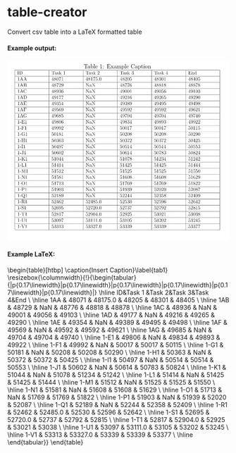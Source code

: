 # table-creator
Convert csv table into a LaTeX formatted table

#### Example output:
![Example](https://github.com/kimberashman/table-creator/blob/main/example.png)

#### Example LaTeX:
\begin{table}[htbp]
\caption{Insert Caption}\label{tab1}
\resizebox{\columnwidth}{!}{\begin{tabular}{|p{0.17\linewidth}|p{0.17\linewidth}|p{0.17\linewidth}|p{0.17\linewidth}|p{0.17\linewidth}|p{0.17\linewidth}|}
\hline
ID&Task 1 &Task 2&Task 3&Task 4&End \\
\hline
1AA & 48071 & 48175.0 & 48205 & 48301 & 48405 \\
\hline
1AB & 48729 & NaN & 48776 & 48818 & 48878 \\
\hline
1AC & 48936 & NaN & 49001 & 49056 & 49103 \\
\hline
1AD & 49177 & NaN & 49216 & 49265 & 49290 \\
\hline
1AE & 49354 & NaN & 49389 & 49495 & 49498 \\
\hline
1AF & 49569 & NaN & 49592 & 49592 & 49621 \\
\hline
1AG & 49685 & NaN & 49704 & 49704 & 49740 \\
\hline
1-E1 & 49806 & NaN & 49834 & 49893 & 49922 \\
\hline
1-F1 & 49992 & NaN & 50017 & 50017 & 50115 \\
\hline
1-G1 & 50181 & NaN & 50208 & 50208 & 50290 \\
\hline
1-H1 & 50363 & NaN & 50372 & 50372 & 50425 \\
\hline
1-I1 & 50497 & NaN & 50514 & 50514 & 50553 \\
\hline
1-J1 & 50602 & NaN & 50614 & 50783 & 50824 \\
\hline
1-K1 & 51044 & NaN & 51078 & 51234 & 51242 \\
\hline
1-L1 & 51414 & NaN & 51425 & 51425 & 51444 \\
\hline
1-M1 & 51512 & NaN & 51525 & 51525 & 51550 \\
\hline
1-N1 & 51581 & NaN & 51608 & 51608 & 51629 \\
\hline
1-O1 & 51713 & NaN & 51769 & 51769 & 51822 \\
\hline
1-P1 & 51903 & NaN & 51939 & 52020 & 52087 \\
\hline
1-Q1 & 52189 & NaN & 52244 & 52358 & 52409 \\
\hline
1-R1 & 52462 & 52485.0 & 52530 & 52596 & 52642 \\
\hline
1-S1 & 52695 & 52720.0 & 52737 & 52792 & 52815 \\
\hline
1-T1 & 52817 & 52904.0 & 52925 & 53021 & 53038 \\
\hline
1-U1 & 53097 & 53111.0 & 53105 & 53202 & 53245 \\
\hline
1-V1 & 53313 & 53327.0 & 53339 & 53339 & 53377 \\
\hline
\end{tabular}}
\end{table}
